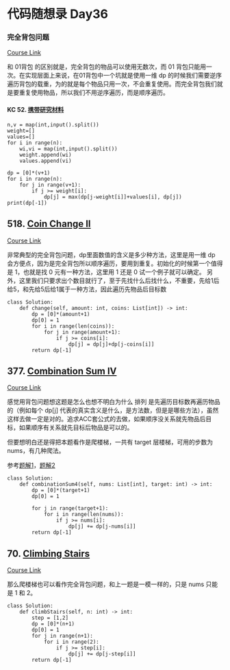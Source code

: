 # 代码随想录 Day36

### 完全背包问题

[Course Link](https://programmercarl.com/%E8%83%8C%E5%8C%85%E9%97%AE%E9%A2%98%E7%90%86%E8%AE%BA%E5%9F%BA%E7%A1%80%E5%AE%8C%E5%85%A8%E8%83%8C%E5%8C%85.html#%E5%85%B6%E4%BB%96%E8%AF%AD%E8%A8%80%E7%89%88%E6%9C%AC)

和 01背包 的区别就是，完全背包的物品可以使用无数次，而 01 背包只能用一次。在实现层面上来说，在01背包中一个坑就是使用一维 dp 的时候我们需要逆序遍历背包的载重，为的就是每个物品只用一次，不会重复使用。而完全背包我们就是要重复使用物品，所以我们不用逆序遍历，而是顺序遍历。

#### KC 52. [携带研究材料](https://kamacoder.com/problempage.php?pid=1052)

```
n,v = map(int,input().split())
weight=[]
values=[]
for i in range(n):
    wi,vi = map(int,input().split())
    weight.append(wi)
    values.append(vi)

dp = [0]*(v+1)
for i in range(n):
    for j in range(v+1):
        if j >= weight[i]:
            dp[j] = max(dp[j-weight[i]]+values[i], dp[j])
print(dp[-1])
```

## 518. [Coin Change II](https://leetcode.com/problems/coin-change-ii/)

[Course Link](https://programmercarl.com/0518.%E9%9B%B6%E9%92%B1%E5%85%91%E6%8D%A2II.html#%E5%85%B6%E4%BB%96%E8%AF%AD%E8%A8%80%E7%89%88%E6%9C%AC)

非常典型的完全背包问题，dp里面数值的含义是多少种方法，这里是用一维 dp 会方便点，因为是完全背包所以顺序遍历，要用到重复。初始化的时候第一个值得是 1，也就是找 0 元有一种方法，这里用 1 还是 0 试一个例子就可以确定。
另外，这里我们只要求出个数目就行了，至于先找什么后找什么，不重要，先给1后给5，和先给5后给1属于一种方法，因此遍历先物品后目标数

```
class Solution:
    def change(self, amount: int, coins: List[int]) -> int:
        dp = [0]*(amount+1)
        dp[0] = 1
        for i in range(len(coins)):
            for j in range(amount+1):
                if j >= coins[i]:
                    dp[j] = dp[j]+dp[j-coins[i]]
        return dp[-1]
```

## 377. [Combination Sum IV](https://leetcode.com/problems/combination-sum-iv/)

[Course Link](https://programmercarl.com/0377.%E7%BB%84%E5%90%88%E6%80%BB%E5%92%8C%E2%85%A3.html#%E5%85%B6%E4%BB%96%E8%AF%AD%E8%A8%80%E7%89%88%E6%9C%AC)

感觉用背包问题想这题是怎么也想不明白为什么 排列 是先遍历目标数再遍历物品的（例如每个 dp[j] 代表的真实含义是什么，是方法数，但是是哪些方法），虽然这样去做一定是对的。追求ACC套公式的去做，如果顺序没关系就先物品后目标，如果顺序有关系就先目标后物品是可以的。

但要想明白还是得把本题看作是爬楼梯，一共有 target 层楼梯，可用的步数为 nums，有几种爬法。

参考[题解1](https://leetcode.cn/problems/combination-sum-iv/solutions/1/zhe-dao-ti-bu-jiu-shi-pa-lou-ti-yao-by-j-h5nn/)，[题解2](https://leetcode.cn/problems/combination-sum-iv/solutions/2663854/zu-he-zong-he-ivshu-xue-tui-dao-xian-gou-ap8y/)

```
class Solution:
    def combinationSum4(self, nums: List[int], target: int) -> int:
        dp = [0]*(target+1)
        dp[0] = 1

        for j in range(target+1):
            for i in range(len(nums)):
                if j >= nums[i]:
                    dp[j] += dp[j-nums[i]]
        return dp[-1]
```

## 70. [Climbing Stairs](https://leetcode.com/problems/climbing-stairs/)

[Course Link](https://programmercarl.com/0070.%E7%88%AC%E6%A5%BC%E6%A2%AF%E5%AE%8C%E5%85%A8%E8%83%8C%E5%8C%85%E7%89%88%E6%9C%AC.html#%E5%85%B6%E4%BB%96%E8%AF%AD%E8%A8%80%E7%89%88%E6%9C%AC)

那么爬楼梯也可以看作完全背包问题，和上一题是一模一样的，只是 nums 只能是 1 和 2。

```
class Solution:
    def climbStairs(self, n: int) -> int:
        step = [1,2]
        dp = [0]*(n+1)
        dp[0] = 1
        for j in range(n+1):
            for i in range(2):
                if j >= step[i]:
                    dp[j] += dp[j-step[i]]
        return dp[-1]
```
